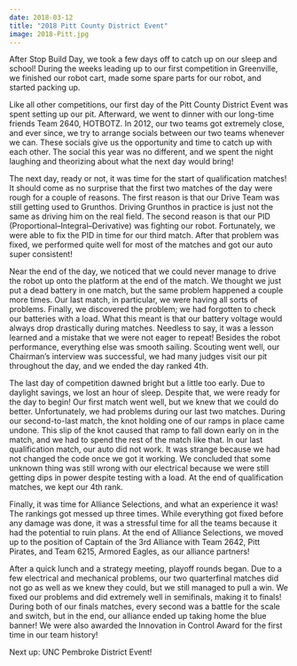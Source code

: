 ```yaml
---
date: 2018-03-12
title: "2018 Pitt County District Event"
image: 2018-Pitt.jpg
---
```


After Stop Build Day, we took a few days off to catch up on our sleep and school!  During the weeks leading up to our first competition in Greenville, we finished our robot cart, made some spare parts for our robot, and started packing up.

Like all other competitions, our first day of the Pitt County District Event was spent setting up our pit. Afterward, we went to dinner with our long-time friends Team 2640, HOTBOTZ. In 2012, our two teams got extremely close, and ever since, we try to arrange socials between our two teams whenever we can. These socials give us the opportunity and time to catch up with each other. The social this year was no different, and we spent the night laughing and theorizing about what the next day would bring!

The next day, ready or not, it was time for the start of qualification matches! It should come as no surprise that the first two matches of the day were rough for a couple of reasons. The first reason is that our Drive Team was still getting used to Grunthos. Driving Grunthos in practice is just not the same as driving him on the real field. The second reason is that our PID (Proportional–Integral–Derivative) was fighting our robot. Fortunately, we were able to fix the PID in time for our third match. After that problem was fixed, we performed quite well for most of the matches and got our auto super consistent!

Near the end of the day, we noticed that we could never manage to drive the robot up onto the platform at the end of the match. We thought we just put a dead battery in one match, but the same problem happened a couple more times. Our last match, in particular, we were having all sorts of problems. Finally, we discovered the problem; we had forgotten to check our batteries with a load. What this meant is that our battery voltage would always drop drastically during matches. Needless to say, it was a lesson learned and a mistake that we were not eager to repeat! Besides the robot performance, everything else was smooth sailing. Scouting went well, our Chairman’s interview was successful, we had many judges visit our pit throughout the day, and we ended the day ranked 4th.

The last day of competition dawned bright but a little too early. Due to daylight savings, we lost an hour of sleep. Despite that, we were ready for the day to begin! Our first match went well, but we knew that we could do better. Unfortunately, we had problems during our last two matches. During our second-to-last match, the knot holding one of our ramps in place came undone. This slip of the knot caused that ramp to fall down early on in the match, and we had to spend the rest of the match like that. In our last qualification match, our auto did not work. It was strange because we had not changed the code once we got it working. We concluded that some unknown thing was still wrong with our electrical because we were still getting dips in power despite testing with a load. At the end of qualification matches, we kept our 4th rank.

Finally, it was time for Alliance Selections, and what an experience it was! The rankings got messed up three times. While everything got fixed before any damage was done, it was a stressful time for all the teams because it had the potential to ruin plans. At the end of Alliance Selections, we moved up to the position of Captain of the 3rd Alliance with Team 2642, Pitt Pirates, and Team 6215, Armored Eagles, as our alliance partners!

After a quick lunch and a strategy meeting, playoff rounds began. Due to a few electrical and mechanical problems, our two quarterfinal matches did not go as well as we knew they could, but we still managed to pull a win. We fixed our problems and did extremely well in semifinals, making it to finals! During both of our finals matches, every second was a battle for the scale and switch, but in the end, our alliance ended up taking home the blue banner! We were also awarded the Innovation in Control Award for the first time in our team history!

Next up: UNC Pembroke District Event!
